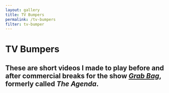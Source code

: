 ```yaml
---
layout: gallery
title: TV Bumpers
permalink: /tv-bumpers
filter: tv-bumper
---
```


# TV Bumpers

## These are short videos I made to play before and after commercial breaks for the show *[Grab Bag](https://www.imdb.com/title/tt33995737/)*, formerly called *The Agenda*.
